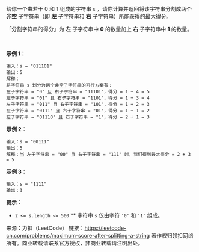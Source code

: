 给你一个由若干 0 和 1 组成的字符串 ```s``` ，请你计算并返回将该字符串分割成两个 **非空** 子字符串（即 **左** 子字符串和 **右** 子字符串）所能获得的最大得分。

「分割字符串的得分」为 **左** 子字符串中 **0** 的数量加上 **右** 子字符串中 **1** 的数量。

 

**示例 1：**
```
输入：s = "011101"
输出：5 
解释：
将字符串 s 划分为两个非空子字符串的可行方案有：
左子字符串 = "0" 且 右子字符串 = "11101"，得分 = 1 + 4 = 5 
左子字符串 = "01" 且 右子字符串 = "1101"，得分 = 1 + 3 = 4 
左子字符串 = "011" 且 右子字符串 = "101"，得分 = 1 + 2 = 3 
左子字符串 = "0111" 且 右子字符串 = "01"，得分 = 1 + 1 = 2 
左子字符串 = "01110" 且 右子字符串 = "1"，得分 = 2 + 1 = 3
```
**示例 2：**
```
输入：s = "00111"
输出：5
解释：当 左子字符串 = "00" 且 右子字符串 = "111" 时，我们得到最大得分 = 2 + 3 = 5
```
**示例 3：**
```
输入：s = "1111"
输出：3
```

**提示：**

* ```2 <= s.length <= 500```
** 字符串 ```s``` 仅由字符 ```'0'``` 和 ```'1'``` 组成。

来源：力扣（LeetCode）
链接：https://leetcode-cn.com/problems/maximum-score-after-splitting-a-string
著作权归领扣网络所有。商业转载请联系官方授权，非商业转载请注明出处。
